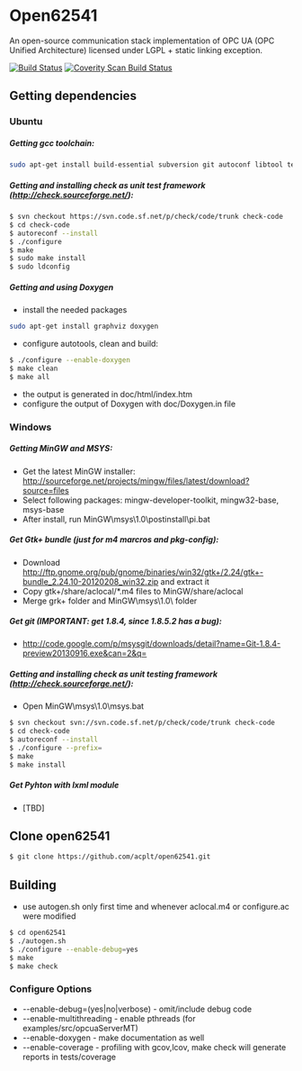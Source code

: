Open62541
=========

An open-source communication stack implementation of OPC UA (OPC Unified Architecture) licensed under LGPL + static linking exception.

[![Build Status](https://travis-ci.org/acplt/open62541.png?branch=master)](https://travis-ci.org/acplt/open62541)
[![Coverity Scan Build Status](https://scan.coverity.com/projects/1864/badge.svg)](https://scan.coverity.com/projects/1864)

## Getting dependencies
### Ubuntu
##### Getting gcc toolchain:
```bash
sudo apt-get install build-essential subversion git autoconf libtool texinfo python-lxml
```
##### Getting and installing *check* as unit test framework (http://check.sourceforge.net/):
```bash
$ svn checkout https://svn.code.sf.net/p/check/code/trunk check-code
$ cd check-code
$ autoreconf --install
$ ./configure
$ make
$ sudo make install
$ sudo ldconfig
```
##### Getting and using Doxygen
* install the needed packages
```bash
sudo apt-get install graphviz doxygen
```
* configure autotools, clean and build:
```bash
$ ./configure --enable-doxygen
$ make clean
$ make all
```
* the output is generated in doc/html/index.htm
* configure the output of Doxygen with doc/Doxygen.in file

### Windows
##### Getting MinGW and MSYS:
* Get the latest MinGW installer: http://sourceforge.net/projects/mingw/files/latest/download?source=files
* Select following packages: mingw-developer-toolkit, mingw32-base, msys-base
* After install, run MinGW\msys\1.0\postinstall\pi.bat

##### Get Gtk+ bundle (just for m4 marcros and pkg-config):
* Download http://ftp.gnome.org/pub/gnome/binaries/win32/gtk+/2.24/gtk+-bundle_2.24.10-20120208_win32.zip and extract it
* Copy gtk+/share/aclocal/*.m4 files to MinGW/share/aclocal
* Merge grk+ folder and MinGW\msys\1.0\ folder

##### Get git (IMPORTANT: get 1.8.4, since 1.8.5.2 has a bug):
* http://code.google.com/p/msysgit/downloads/detail?name=Git-1.8.4-preview20130916.exe&can=2&q=

##### Getting and installing *check* as unit testing framework (http://check.sourceforge.net/):
* Open MinGW\msys\1.0\msys.bat

```bash
$ svn checkout svn://svn.code.sf.net/p/check/code/trunk check-code
$ cd check-code
$ autoreconf --install
$ ./configure --prefix=
$ make
$ make install
```

##### Get Pyhton with lxml module
* [TBD]

## Clone open62541
```bash
$ git clone https://github.com/acplt/open62541.git
```

## Building 
* use autogen.sh only first time and whenever aclocal.m4 or configure.ac were modified
```bash
$ cd open62541
$ ./autogen.sh
$ ./configure --enable-debug=yes
$ make
$ make check
```
### Configure Options 
* --enable-debug=(yes|no|verbose) - omit/include debug code
* --enable-multithreading - enable pthreads (for examples/src/opcuaServerMT)
* --enable-doxygen - make documentation as well
* --enable-coverage - profiling with gcov,lcov, make check will generate reports in tests/coverage 
